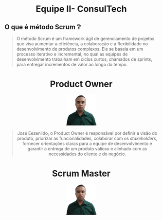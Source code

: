 <h1 align="center"> Equipe II- ConsulTech </h1>

## O que é método Scrum :grey_question:
> O método Scrum é um framework ágil de gerenciamento de projetos que visa aumentar a eficiência, a colaboração e a flexibilidade no desenvolvimento de produtos complexos. Ele se baseia em um processo iterativo e incremental, no qual as equipes de desenvolvimento trabalham em ciclos curtos, chamados de sprints, para entregar incrementos de valor ao longo do tempo.

<h1 align="center"> Product Owner </h3>
<div align="center">
  <img src="./josé ezenildo.jpeg" height="100" width="100"/>
  
  > José Eezenildo, 
  >o Product Owner é responsável por definir a visão do produto, priorizar as funcionalidades, colaborar com os *stakeholders*, fornecer orientações claras para a equipe de desenvolvimento e garantir a entrega de um produto valioso e alinhado com as necessidades do cliente e do negócio.
 
  <h1 align="center"> Scrum Master </h3>
<div align="center">
  <img src="./josé ezenildo.jpeg" height="100" width="100"/>
  
